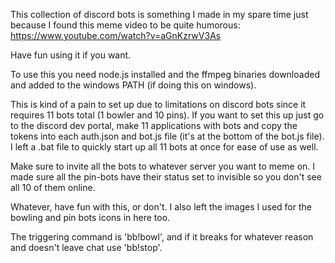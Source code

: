 This collection of discord bots is something I made in my spare time just because I found this meme video to be quite humorous:
https://www.youtube.com/watch?v=aGnKzrwV3As

Have fun using it if you want.

To use this you need node.js installed and the ffmpeg binaries downloaded and added to the windows PATH (if doing this on windows).

This is kind of a pain to set up due to limitations on discord bots since it requires 11 bots total (1 bowler and 10 pins). If you want to set this up just go to the discord dev portal, make 11 applications with bots and copy the tokens into each auth.json and bot.js file (it's at the bottom of the bot.js file). I left a .bat file to quickly start up all 11 bots at once for ease of use as well.

Make sure to invite all the bots to whatever server you want to meme on. I made sure all the pin-bots have their status set to invisible so you don't see all 10 of them online.

Whatever, have fun with this, or don't.
I also left the images I used for the bowling and pin bots icons in here too.

The triggering command is 'bb!bowl', and if it breaks for whatever reason and doesn't leave chat use 'bb!stop'.
